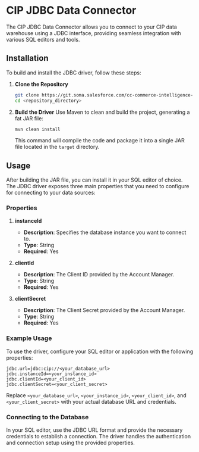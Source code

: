 # CIP JDBC Data Connector

The CIP JDBC Data Connector allows you to connect to your CIP data warehouse using a JDBC interface, providing seamless integration with various SQL editors and tools.

## Installation

To build and install the JDBC driver, follow these steps:

1. **Clone the Repository**
   ```bash
   git clone https://git.soma.salesforce.com/cc-commerce-intelligence-platform/cip-service-dataconnector.git
   cd <repository_directory>
   ```

2. **Build the Driver**
   Use Maven to clean and build the project, generating a fat JAR file:
   ```bash
   mvn clean install
   ```

   This command will compile the code and package it into a single JAR file located in the `target` directory.

## Usage

After building the JAR file, you can install it in your SQL editor of choice. The JDBC driver exposes three main properties that you need to configure for connecting to your data sources:

### Properties

1. **instanceId**
   - **Description**: Specifies the database instance you want to connect to.
   - **Type**: String
   - **Required**: Yes

2. **clientId**
   - **Description**: The Client ID provided by the Account Manager.
   - **Type**: String
   - **Required**: Yes

3. **clientSecret**
   - **Description**: The Client Secret provided by the Account Manager.
   - **Type**: String
   - **Required**: Yes

### Example Usage

To use the driver, configure your SQL editor or application with the following properties:

```properties
jdbc.url=jdbc:cip://<your_database_url>
jdbc.instanceId=<your_instance_id>
jdbc.clientId=<your_client_id>
jdbc.clientSecret=<your_client_secret>
```

Replace `<your_database_url>`, `<your_instance_id>`, `<your_client_id>`, and `<your_client_secret>` with your actual database URL and credentials.

### Connecting to the Database

In your SQL editor, use the JDBC URL format and provide the necessary credentials to establish a connection. The driver handles the authentication and connection setup using the provided properties.
